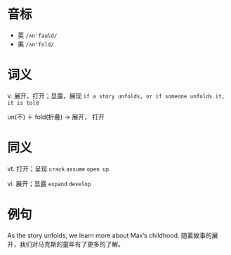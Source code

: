 # 音标

- 英 `/ʌn'fəuld/`
- 美 `/ʌn'fold/`

# 词义

v. 展开，打开；显露，展现
`if a story unfolds, or if someone unfolds it, it is told`



un(不) ＋ fold(折叠) → 展开， 打开

# 同义

vt. 打开；呈现
`crack` `assume` `open up`

vi. 展开；显露
`expand` `develop`

# 例句

As the story unfolds, we learn more about Max’s childhood.
随着故事的展开，我们对马克斯的童年有了更多的了解。


